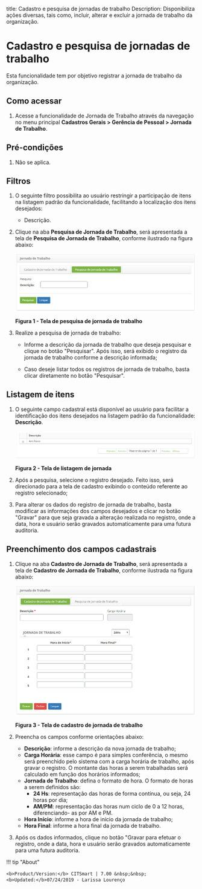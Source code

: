 title: Cadastro e pesquisa de jornadas de trabalho
Description: Disponibiliza ações diversas, tais como, incluir, alterar e excluir a jornada de trabalho da organização.
# Cadastro e pesquisa de jornadas de trabalho

Esta funcionalidade tem por objetivo registrar a jornada de trabalho da organização.

Como acessar
--------------

1. Acesse a funcionalidade de Jornada de Trabalho através da navegação no menu principal 
**Cadastros Gerais > Gerência de Pessoal > Jornada de Trabalho**.

Pré-condições
--------------

1. Não se aplica.

Filtros
---------

1. O seguinte filtro possibilita ao usuário restringir a participação de itens na listagem padrão da funcionalidade, facilitando a 
localização dos itens desejados:

    - Descrição.
    
2. Clique na aba **Pesquisa de Jornada de Trabalho**, será apresentada a tela de **Pesquisa de Jornada de Trabalho**, conforme
ilustrado na figura abaixo:

    ![Jornada](images/jornadas-img1.jpg)
    
    **Figura 1 - Tela de pesquisa de jornada de trabalho**
    
3. Realize a pesquisa de jornada de trabalho:

    - Informe a descrição da jornada de trabalho que deseja pesquisar e clique no botão "Pesquisar". Após isso, será exibido o 
    registro da jornada de trabalho conforme a descrição informada;
    
    - Caso deseje listar todos os registros de jornada de trabalho, basta clicar diretamente no botão "Pesquisar".
    
Listagem de itens
-------------------

1. O seguinte campo cadastral está disponível ao usuário para facilitar a identificação dos itens desejados na listagem padrão da
funcionalidade: **Descrição**.

    ![Listagem](images/jornadas-img2.jpg)
    
    **Figura 2 - Tela de listagem de jornada**
    
2. Após a pesquisa, selecione o registro desejado. Feito isso, será direcionado para a tela de cadastro exibindo o conteúdo 
referente ao registro selecionado;

3. Para alterar os dados do registro de jornada de trabalho, basta modificar as informações dos campos desejados e clicar no botão
"Gravar" para que seja gravada a alteração realizada no registro, onde a data, hora e usuário serão gravados automaticamente
para uma futura auditoria.

Preenchimento dos campos cadastrais
-------------------------------------

1. Clique na aba **Cadastro de Jornada de Trabalho**, será apresentada a tela de **Cadastro de Jornada de Trabalho**, conforme
ilustrada na figura abaixo:

    ![Cadastro](images/jornadas-img3.jpg)
    
    **Figura 3 - Tela de cadastro de jornada de trabalho**
    
2. Preencha os campos conforme orientações abaixo:

    - **Descrição**: informe a descrição da nova jornada de trabalho;
    - **Carga Horária**: esse campo é para simples conferência, o mesmo será preenchido pelo sistema com a carga horária de 
    trabalho, após gravar o registro. O montante das horas a serem trabalhadas será calculado em função dos horários informados;
    - **Jornada de Trabalho**: defina o formato de hora. O formato de horas a serem definidos são:
        - **24 Hs**: representação das horas de forma contínua, ou seja, 24 horas por dia;
        - **AM/PM**: representação das horas num ciclo de 0 a 12 horas, diferenciando- as por AM e PM.
    - **Hora Início**: informe a hora de início da jornada de trabalho;
    - **Hora Final**: informe a hora final da jornada de trabalho.
    
3. Após os dados informados, clique no botão "Gravar para efetuar o registro, onde a data, hora e usuário serão gravados 
automaticamente para uma futura auditoria.

!!! tip "About"

    <b>Product/Version:</b> CITSmart | 7.00 &nbsp;&nbsp;
    <b>Updated:</b>07/24/2019 - Larissa Lourenço
